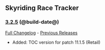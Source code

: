 ## Skyriding Race Tracker
### [3.2.5](https://github.com/diomsg-code/SkyridingRaceTracker/tree/3.2.5) (@build-date@)
[Full Changelog](https://github.com/diomsg-code/SkyridingRaceTracker/compare/3.2.4...3.2.5) - [Previous Releases](https://github.com/diomsg-code/SkyridingRaceTracker/releases)

- Added: TOC version for patch 11.1.5 (Retail)